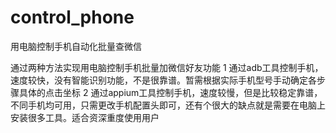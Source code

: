 # control_phone
用电脑控制手机自动化批量查微信


通过两种方法实现用电脑控制手机批量加微信好友功能 
1 通过adb工具控制手机，速度较快，没有智能识别功能，不是很靠谱。暂需根据实际手机型号手动确定各步骤具体的点击坐标 
2 通过appium工具控制手机，速度较慢，但是比较稳定靠谱，不同手机均可用，只需更改手机配置头即可，还有个很大的缺点就是需要在电脑上安装很多工具。适合资深重度使用用户
